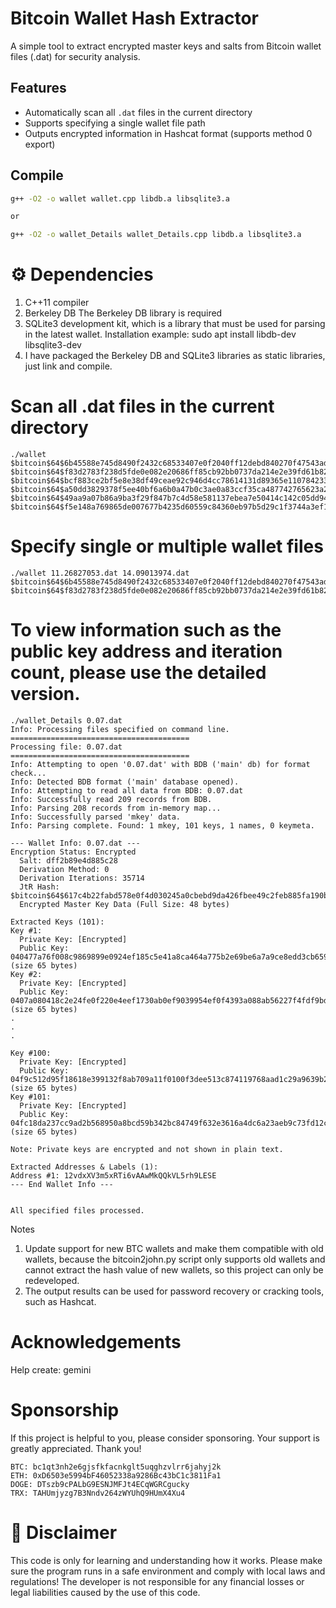 # Bitcoin Wallet Hash Extractor

A simple tool to extract encrypted master keys and salts from Bitcoin wallet files (.dat) for security analysis.

## Features
- Automatically scan all `.dat` files in the current directory
- Supports specifying a single wallet file path
- Outputs encrypted information in Hashcat format (supports method 0 export)

## Compile
```bash
g++ -O2 -o wallet wallet.cpp libdb.a libsqlite3.a

or

g++ -O2 -o wallet_Details wallet_Details.cpp libdb.a libsqlite3.a

```
# ⚙️ Dependencies

1. C++11 compiler
2. Berkeley DB The Berkeley DB library is required
3. SQLite3 development kit, which is a library that must be used for parsing in the latest wallet. Installation example: sudo apt install libdb-dev libsqlite3-dev
4. I have packaged the Berkeley DB and SQLite3 libraries as static libraries, just link and compile.

# Scan all .dat files in the current directory
```
./wallet
$bitcoin$64$6b45588e745d8490f2432c68533407e0f2040ff12debd840270f47543ad47c16$16$0af493ab2796f208$99974$2$00$2$00
$bitcoin$64$f83d2783f238d5fde0e082e20686ff85cb92bb0737da214e2e39fd61b828bf6c$16$adfbb9cfa83e9cf6$135318$2$00$2$00
$bitcoin$64$bcf883ce2bf5e8e38df49ceae92c946d4cc78614131d89365e11078423350bf7$16$8bbb805fa36b918e$63241$2$00$2$00
$bitcoin$64$a50dd3829378f5ee40bf6a6b0a47b0c3ae0a83ccf35ca487742765623a2df714$16$2236f42204c91a50$129704$2$00$2$00
$bitcoin$64$49aa9a07b86a9ba3f29f847b7c4d58e581137ebea7e50414c142c05dd942ac28$16$ea58017c72d4a60f$19929$2$00$2$00
$bitcoin$64$f5e148a769865de007677b4235d60559c84360eb97b5d29c1f3744a3ef1992a5$16$ebd71877389b36c4$118376$2$00$2$00

```
# Specify single or multiple wallet files
```
./wallet 11.26827053.dat 14.09013974.dat
$bitcoin$64$6b45588e745d8490f2432c68533407e0f2040ff12debd840270f47543ad47c16$16$0af493ab2796f208$99974$2$00$2$00
$bitcoin$64$f83d2783f238d5fde0e082e20686ff85cb92bb0737da214e2e39fd61b828bf6c$16$adfbb9cfa83e9cf6$135318$2$00$2$00
```

# To view information such as the public key address and iteration count, please use the detailed version.
```
./wallet_Details 0.07.dat
Info: Processing files specified on command line.
========================================
Processing file: 0.07.dat
========================================
Info: Attempting to open '0.07.dat' with BDB ('main' db) for format check...
Info: Detected BDB format ('main' database opened).
Info: Attempting to read all data from BDB: 0.07.dat
Info: Successfully read 209 records from BDB.
Info: Parsing 208 records from in-memory map...
Info: Successfully parsed 'mkey' data.
Info: Parsing complete. Found: 1 mkey, 101 keys, 1 names, 0 keymeta.

--- Wallet Info: 0.07.dat ---
Encryption Status: Encrypted
  Salt: dff2b89e4d885c28
  Derivation Method: 0
  Derivation Iterations: 35714
  JtR Hash: $bitcoin$64$617c4b22fabd578e0f4d030245a0cbebd9da426fbee49c2feb885fa190b65096$16$dff2b89e4d885c28$35714$2$00$2$00
  Encrypted Master Key Data (Full Size: 48 bytes)

Extracted Keys (101):
Key #1:
  Private Key: [Encrypted]
  Public Key:  040477a76f008c9869899e0924ef185c5e41a8ca464a775b2e69be6a7a9ce8edd3cb6599ce9e0f9675c20c6ed42fd057ae43fc08c80e651ff82856ae949b312c8a (size 65 bytes)
Key #2:
  Private Key: [Encrypted]
  Public Key:  0407a080418c2e24fe0f220e4eef1730ab0ef9039954ef0f4393a088ab56227f4fdf9bda5787ecb8de8c637fe2db1bc510568739046c7fc71ad9ffa1fb8928ce1f (size 65 bytes)
.
.
.

Key #100:
  Private Key: [Encrypted]
  Public Key:  04f9c512d95f18618e399132f8ab709a11f0100f3dee513c874119768aad1c29a9639b212b4c102edb08bdb267fc35e93233a2fd74e4122b7da06a19c80261e4e3 (size 65 bytes)
Key #101:
  Private Key: [Encrypted]
  Public Key:  04fc18da237cc9ad2b568950a8bcd59b342bc84749f632e3616a4dc6a23aeb9c73fd12cabcdbb09ce1c91f2d05f37344565bb8d5647f8670e068ad8752422489a3 (size 65 bytes)

Note: Private keys are encrypted and not shown in plain text.

Extracted Addresses & Labels (1):
Address #1: 12vdxXV3m5xRTi6vAAwMkQQkVL5rh9LESE
--- End Wallet Info ---


All specified files processed.
```

Notes
1. Update support for new BTC wallets and make them compatible with old wallets, because the bitcoin2john.py script only supports old wallets and cannot extract the hash value of new wallets, so this project can only be redeveloped.
2. The output results can be used for password recovery or cracking tools, such as Hashcat.


# Acknowledgements

Help create: gemini

# Sponsorship
If this project is helpful to you, please consider sponsoring. Your support is greatly appreciated. Thank you!
```
BTC: bc1qt3nh2e6gjsfkfacnkglt5uqghzvlrr6jahyj2k
ETH: 0xD6503e5994bF46052338a9286Bc43bC1c3811Fa1
DOGE: DTszb9cPALbG9ESNJMFJt4ECqWGRCgucky
TRX: TAHUmjyzg7B3Nndv264zWYUhQ9HUmX4Xu4
```
# 📜 Disclaimer
This code is only for learning and understanding how it works.
Please make sure the program runs in a safe environment and comply with local laws and regulations!
The developer is not responsible for any financial losses or legal liabilities caused by the use of this code.
